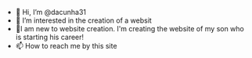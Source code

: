 - 👋 Hi, I’m @dacunha31
- 👀 I’m interested in the creation of a websit
- 💞️I am new to website creation. I'm creating the website of my son who is starting his career!
- 📫 How to reach me by this site

<!---
dacunha31/dacunha31 is a ✨ special ✨ repository because its `README.md` (this file) appears on your GitHub profile.
You can click the Preview link to take a look at your changes.
--->
